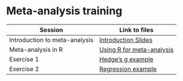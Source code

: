 # Meta-analysis training


| Session | Link to files |
|----|----|
| Introduction to meta-analysis | [Introduction Slides](https://juno-evidence-alliance.github.io/JunoMATraining/Introduction_to_Meta-Analysis.html) |
| Meta-analysis in R | [Using R for meta-analysis](https://juno-evidence-alliance.github.io/JunoMATraining/Meta_analysis.html) |
| Exercise 1 | [Hedge’s g example](https://juno-evidence-alliance.github.io/JunoMATraining/Meta-analysis_Exercise.html) |
| Exercise 2 | [Regression example](https://juno-evidence-alliance.github.io/JunoMATraining/Meta-analysis_Exercise2.html) |

